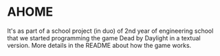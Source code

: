 # AHOME
It's as part of a school project (in duo) of 2nd year of engineering school that we started programming the game Dead by Daylight in a textual version. More details in the README about how the game works.
